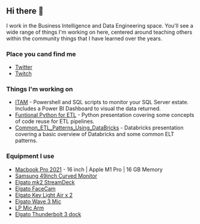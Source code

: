 ## Hi there 👋

I work in the Business Intelligence and Data Engineering space.  You'll see a wide range of things I'm working on here, centered around teaching others within the community things that I have learned over the years.  

### Place you cand find me
* [Twitter](https://twitter.com/codenamesql)
* [Twitch](https://www.twitch.tv/codenamesql)


### Things I'm working on
* [ITAM](https://github.com/Jhiggin/ITAM) - Powershell and SQL scripts to monitor your SQL Server estate.  Includes a Power BI Dashboard to visual the data returned.
* [Funtional Python for ETL](https://github.com/Jhiggin/Functional_Python_for_ETL) - Python presentation covering some concepts of code reuse for ETL pipelines.
* [Common_ETL_Patterns_Using_DataBricks](https://github.com/Jhiggin/Common_ETL_Patterns_Using_DataBricks) - Databricks presentation covering a basic overview of Databricks and some common ELT patterns.


### Equipment I use
* [Macbook Pro 2021](https://www.amazon.com/Apple-MacBook-16-inch-10%E2%80%91core-16%E2%80%91core/dp/B09JQK9DK5/ref=sr_1_3?crid=TOFT7F4I1VK1&keywords=macbook%2Bpro%2B2021%2B16%2Binch&qid=1667147897&qu=eyJxc2MiOiIzLjIyIiwicXNhIjoiMi43NSIsInFzcCI6IjEuODUifQ%3D%3D&sprefix=macbook%2Bpro%2B2021%2B1%2Caps%2C96&sr=8-3&ufe=app_do%3Aamzn1.fos.17f26c18-b61b-4ce9-8a28-de351f41cffb&th=1) - 16 inch | Apple M1 Pro | 16 GB Memory
* [Samsung 49inch Curved Monitor](https://www.amazon.com/Samsung-Double-49-Inch-Monitor-LC49RG90SSNXZA/dp/B07L9HCJ2V/ref=sr_1_2_sspa?keywords=samsung+49+inch+curved+monitor&qid=1667147850&qu=eyJxc2MiOiIyLjk0IiwicXNhIjoiMi43MSIsInFzcCI6IjIuMzMifQ%3D%3D&sprefix=Samsung+49inch+cur%2Caps%2C84&sr=8-2-spons&psc=1)
* [Elgato mk2 StreamDeck](https://www.amazon.com/Elgato-Stream-Deck-MK-2-Controller/dp/B09738CV2G/ref=sr_1_2_sspa?crid=EO5GU3TOWNWF&keywords=elgato%2Bstream%2Bmk2&qid=1667148114&qu=eyJxc2MiOiIwLjk0IiwicXNhIjoiMS4wMCIsInFzcCI6IjAuMDAifQ%3D%3D&sprefix=elgato%2Bmk2%2Bstr%2Caps%2C82&sr=8-2-spons&th=1)
* [Elgato FaceCam](https://www.amazon.com/Elgato-Facecam-Conferencing-Streaming-Fixed-Focus/dp/B0973DV11T/ref=sr_1_1_sspa?crid=EO5GU3TOWNWF&keywords=elgato%2Bstream%2Bmk2&qid=1667148114&qu=eyJxc2MiOiIwLjk0IiwicXNhIjoiMS4wMCIsInFzcCI6IjAuMDAifQ%3D%3D&sprefix=elgato%2Bmk2%2Bstr%2Caps%2C82&sr=8-1-spons&th=1)
* [Elgato Key Light Air x 2](https://www.amazon.com/Elgato-Key-Light-Air-app-adjustable/dp/B082QHRZFW/ref=sr_1_1_sspa?crid=11H024BUI6ZNI&keywords=elgato+keylight+air&qid=1667148179&qu=eyJxc2MiOiIxLjAyIiwicXNhIjoiMS4wOCIsInFzcCI6IjAuOTQifQ%3D%3D&sprefix=elgato+keyli%2Caps%2C86&sr=8-1-spons&psc=1)
* [Elgato Wave 3 Mic](https://www.amazon.com/Elgato-Wave-Microphone-Podcasting-Capacitive/dp/B08H8D92Q7/ref=sr_1_2?crid=1HF29LJNKTCE1&keywords=wave3+mic&qid=1667147961&qu=eyJxc2MiOiIwLjcyIiwicXNhIjoiMC40MSIsInFzcCI6IjAuMDAifQ%3D%3D&sprefix=wave3+mic%2Caps%2C81&sr=8-2)
* [LP Mic Arm](https://www.amazon.com/Elgato-Wave-Mic-Arm-Microphone/dp/B097376LKF/ref=sr_1_1_sspa?crid=2A500WUYO4M14&keywords=elgato+lp+boom+arm&qid=1667148025&qu=eyJxc2MiOiIwLjY3IiwicXNhIjoiMC40NyIsInFzcCI6IjAuNTUifQ%3D%3D&sprefix=elgato+lp%2Caps%2C81&sr=8-1-spons&psc=1)
* [Elgato Thunderbolt 3 dock](https://www.amazon.com/Elgato-Thunderbolt-Dock-Ethernet-aluminum/dp/B01MZ2ATGK/ref=sr_1_3?crid=33431MK2A2CIS&keywords=elgato+dock&qid=1667148205&qu=eyJxc2MiOiIzLjQ5IiwicXNhIjoiMi44MSIsInFzcCI6IjIuNDgifQ%3D%3D&sprefix=elgato+dock%2Caps%2C81&sr=8-3)

